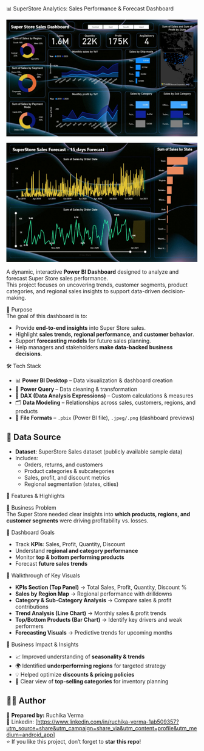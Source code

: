 📊 SuperStore Analytics: Sales Performance & Forecast Dashboard

![Main Dashboard](https://github.com/ruchikaverma22/Super-Store-Sales-Dashboard-/blob/main/Super%20Store%20Sales%20Dashboard%20image.jpeg?raw=true)

![Forecasting Dashboard](https://github.com/ruchikaverma22/Super-Store-Sales-Dashboard-/blob/main/Super%20Store%20Sales%20Dashboard%20forecasting%20image%20.jpeg)
 
A dynamic, interactive **Power BI Dashboard** designed to analyze and forecast Super Store sales performance.  
This project focuses on uncovering trends, customer segments, product categories, and regional sales insights to support data-driven decision-making.  

  🎯 Purpose  
The goal of this dashboard is to:  
- Provide **end-to-end insights** into Super Store sales.  
- Highlight **sales trends, regional performance, and customer behavior**.  
- Support **forecasting models** for future sales planning.  
- Help managers and stakeholders **make data-backed business decisions**.  

🛠️ Tech Stack  

- 📊 **Power BI Desktop** – Data visualization & dashboard creation  
- 🔄 **Power Query** – Data cleaning & transformation  
- 🧮 **DAX (Data Analysis Expressions)** – Custom calculations & measures  
- 🗂️ **Data Modeling** – Relationships across sales, customers, regions, and products  
- 📁 **File Formats** – `.pbix` (Power BI file), `.jpeg/.png` (dashboard previews)  

## 📂 Data Source  

- **Dataset**: SuperStore Sales dataset (publicly available sample data)  
- Includes:  
  - Orders, returns, and customers  
  - Product categories & subcategories  
  - Sales, profit, and discount metrics  
  - Regional segmentation (states, cities)  

🚀 Features & Highlights  

🔹 Business Problem  
The Super Store needed clear insights into **which products, regions, and customer segments** were driving profitability vs. losses.  

🔹 Dashboard Goals  
- Track **KPIs**: Sales, Profit, Quantity, Discount  
- Understand **regional and category performance**  
- Monitor **top & bottom performing products**  
- Forecast **future sales trends**  

🔹 Walkthrough of Key Visuals  
- **KPIs Section (Top Panel)** → Total Sales, Profit, Quantity, Discount %  
- **Sales by Region Map** → Regional performance with drilldowns  
- **Category & Sub-Category Analysis** → Compare sales & profit contributions  
- **Trend Analysis (Line Chart)** → Monthly sales & profit trends  
- **Top/Bottom Products (Bar Chart)** → Identify key drivers and weak performers  
- **Forecasting Visuals** → Predictive trends for upcoming months  

 🔹 Business Impact & Insights  
- 📈 Improved understanding of **seasonality & trends**  
- 🌍 Identified **underperforming regions** for targeted strategy  
- 💡 Helped optimize **discounts & pricing policies**  
- 🛒 Clear view of **top-selling categories** for inventory planning  

## 👩‍💻 Author  

📌 **Prepared by:** Ruchika Verma  
📧 Linkedin: [https://www.linkedin.com/in/ruchika-verma-1ab509357?utm_source=share&utm_campaign=share_via&utm_content=profile&utm_medium=android_app]  
⭐ If you like this project, don’t forget to **star this repo**!  




